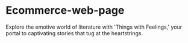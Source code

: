 # Ecommerce-web-page
Explore the emotive world of literature with 'Things with Feelings,' your portal to captivating stories that tug at the heartstrings.
